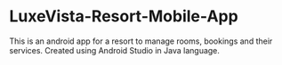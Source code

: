 # LuxeVista-Resort-Mobile-App
This is an android app for a resort to manage rooms, bookings and their services. Created using Android Studio in Java language.
